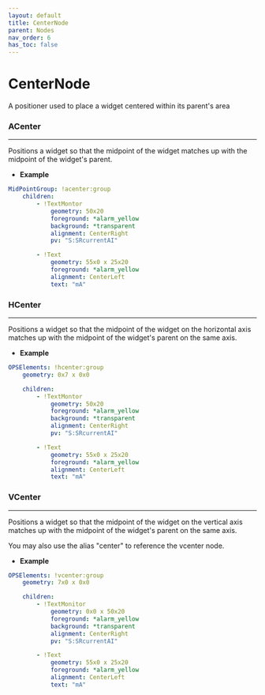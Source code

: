 ```yaml
---
layout: default
title: CenterNode
parent: Nodes
nav_order: 6
has_toc: false
---
```



<a id="CenterNode"></a>

# CenterNode

A positioner used to place a widget centered within its parent's area

### ACenter

---

Positions a widget so that the midpoint of the widget matches up with the midpoint of the
widget's parent.

* **Example**

```yaml
MidPointGroup: !acenter:group    
    children:
        - !TextMontor
            geometry: 50x20
            foreground: *alarm_yellow
            background: *transparent
            alignment: CenterRight
            pv: "S:SRcurrentAI"

        - !Text
            geometry: 55x0 x 25x20
            foreground: *alarm_yellow
            alignment: CenterLeft
            text: "mA"
```



### HCenter

---

Positions a widget so that the midpoint of the widget on the horizontal axis matches up 
with the midpoint of the widget's parent on the same axis.

* **Example**

```yaml
OPSElements: !hcenter:group
    geometry: 0x7 x 0x0

    children:
        - !TextMontor
            geometry: 50x20
            foreground: *alarm_yellow
            background: *transparent
            alignment: CenterRight
            pv: "S:SRcurrentAI"

        - !Text
            geometry: 55x0 x 25x20
            foreground: *alarm_yellow
            alignment: CenterLeft
            text: "mA"
```


### VCenter

---

Positions a widget so that the midpoint of the widget on the vertical axis matches up 
with the midpoint of the widget's parent on the same axis.

You may also use the alias "center" to reference the vcenter node.


* **Example**

```yaml
OPSElements: !vcenter:group
    geometry: 7x0 x 0x0

    children:
        - !TextMonitor
            geometry: 0x0 x 50x20
            foreground: *alarm_yellow
            background: *transparent
            alignment: CenterRight
            pv: "S:SRcurrentAI"

        - !Text
            geometry: 55x0 x 25x20
            foreground: *alarm_yellow
            alignment: CenterLeft
            text: "mA"
```

